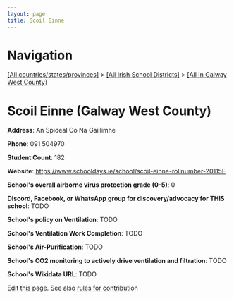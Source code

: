 ```yaml
---
layout: page
title: Scoil Einne
---
```

# Navigation

[[All countries/states/provinces]](../../..) > [[All Irish School Districts]](../..) > [[All In Galway West County]](..)

# Scoil Einne (Galway West County)

**Address**: An Spideal Co Na Gaillimhe

**Phone**: 091 504970

**Student Count**: 182

**Website**: <https://www.schooldays.ie/school/scoil-einne-rollnumber-20115F>

**School's overall airborne virus protection grade (0-5)**: 0

**Discord, Facebook, or WhatsApp group for discovery/advocacy for THIS school**: TODO

**School's policy on Ventilation**: TODO

**School's Ventilation Work Completion**: TODO

**School's Air-Purification**: TODO

**School's CO2 monitoring to actively drive ventilation and filtration**: TODO

**School's Wikidata URL**: TODO


[Edit this page](https://github.com/ventilate-schools/Ireland/edit/main/./Galway_West_County/Scoil_Einne.md). See also [rules for contribution](../../../contribution-rules/)